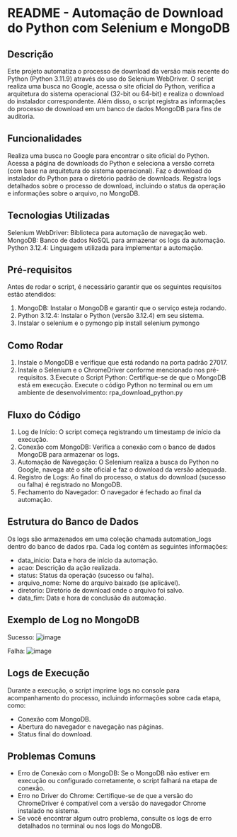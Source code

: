 # README - Automação de Download do Python com Selenium e MongoDB

## Descrição
Este projeto automatiza o processo de download da versão mais recente do Python (Python 3.11.9) através do uso do Selenium WebDriver. O script realiza uma busca no Google, acessa o site oficial do Python, verifica a arquitetura do sistema operacional (32-bit ou 64-bit) e realiza o download do instalador correspondente. Além disso, o script registra as informações do processo de download em um banco de dados MongoDB para fins de auditoria.

## Funcionalidades
Realiza uma busca no Google para encontrar o site oficial do Python.
Acessa a página de downloads do Python e seleciona a versão correta (com base na arquitetura do sistema operacional).
Faz o download do instalador do Python para o diretório padrão de downloads.
Registra logs detalhados sobre o processo de download, incluindo o status da operação e informações sobre o arquivo, no MongoDB.

## Tecnologias Utilizadas
Selenium WebDriver: Biblioteca para automação de navegação web.
MongoDB: Banco de dados NoSQL para armazenar os logs da automação.
Python 3.12.4: Linguagem utilizada para implementar a automação.

## Pré-requisitos
Antes de rodar o script, é necessário garantir que os seguintes requisitos estão atendidos:

1. MongoDB: Instalar o MongoDB e garantir que o serviço esteja rodando.
2. Python 3.12.4: Instalar o Python (versão 3.12.4) em seu sistema.
3. Instalar o selenium e o pymongo
   pip install selenium pymongo

## Como Rodar
1. Instale o MongoDB e verifique que está rodando na porta padrão 27017.
2. Instale o Selenium e o ChromeDriver conforme mencionado nos pré-requisitos.
3.Execute o Script Python:
    Certifique-se de que o MongoDB está em execução.
    Execute o código Python no terminal ou em um ambiente de desenvolvimento:
      rpa_download_python.py

## Fluxo do Código
1. Log de Início: O script começa registrando um timestamp de início da execução.
2. Conexão com MongoDB: Verifica a conexão com o banco de dados MongoDB para armazenar os logs.
3. Automação de Navegação: O Selenium realiza a busca do Python no Google, navega até o site oficial e faz o download da versão adequada.
4. Registro de Logs: Ao final do processo, o status do download (sucesso ou falha) é registrado no MongoDB.
5. Fechamento do Navegador: O navegador é fechado ao final da automação.

## Estrutura do Banco de Dados
Os logs são armazenados em uma coleção chamada automation_logs dentro do banco de dados rpa. Cada log contém as seguintes informações:

- data_inicio: Data e hora de início da automação.
- acao: Descrição da ação realizada.
- status: Status da operação (sucesso ou falha).
- arquivo_nome: Nome do arquivo baixado (se aplicável).
- diretorio: Diretório de download onde o arquivo foi salvo.
- data_fim: Data e hora de conclusão da automação.

## Exemplo de Log no MongoDB
Sucesso:
![image](https://github.com/user-attachments/assets/43817400-a1bf-401f-ae3d-aa1cc6cba7c2)

Falha:
![image](https://github.com/user-attachments/assets/742832be-a7dc-4cd4-8f86-60d77b6a4df7)

## Logs de Execução
Durante a execução, o script imprime logs no console para acompanhamento do processo, incluindo informações sobre cada etapa, como:
- Conexão com MongoDB.
- Abertura do navegador e navegação nas páginas.
- Status final do download.

## Problemas Comuns
- Erro de Conexão com o MongoDB: Se o MongoDB não estiver em execução ou configurado corretamente, o script falhará na etapa de conexão.
- Erro no Driver do Chrome: Certifique-se de que a versão do ChromeDriver é compatível com a versão do navegador Chrome instalado no sistema.
- Se você encontrar algum outro problema, consulte os logs de erro detalhados no terminal ou nos logs do MongoDB.
